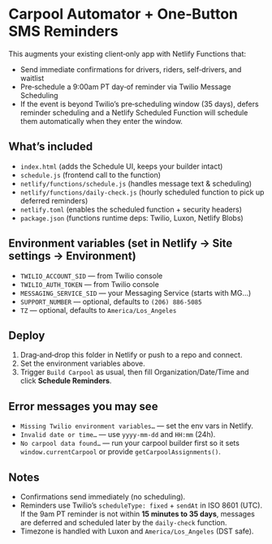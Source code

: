 # Carpool Automator + One‑Button SMS Reminders

This augments your existing client‑only app with Netlify Functions that:
- Send immediate confirmations for drivers, riders, self‑drivers, and waitlist
- Pre‑schedule a 9:00am PT day‑of reminder via Twilio Message Scheduling
- If the event is beyond Twilio’s pre‑scheduling window (35 days), defers reminder scheduling and a Netlify Scheduled Function will schedule them automatically when they enter the window.

## What’s included
- `index.html` (adds the Schedule UI, keeps your builder intact)
- `schedule.js` (frontend call to the function)
- `netlify/functions/schedule.js` (handles message text & scheduling)
- `netlify/functions/daily-check.js` (hourly scheduled function to pick up deferred reminders)
- `netlify.toml` (enables the scheduled function + security headers)
- `package.json` (functions runtime deps: Twilio, Luxon, Netlify Blobs)

## Environment variables (set in Netlify → Site settings → Environment)
- `TWILIO_ACCOUNT_SID` — from Twilio console
- `TWILIO_AUTH_TOKEN` — from Twilio console
- `MESSAGING_SERVICE_SID` — your Messaging Service (starts with MG…)
- `SUPPORT_NUMBER` — optional, defaults to `(206) 886-5085`
- `TZ` — optional, defaults to `America/Los_Angeles`

## Deploy
1. Drag‑and‑drop this folder in Netlify or push to a repo and connect.
2. Set the environment variables above.
3. Trigger `Build Carpool` as usual, then fill Organization/Date/Time and click **Schedule Reminders**.

## Error messages you may see
- `Missing Twilio environment variables…` — set the env vars in Netlify.
- `Invalid date or time…` — use `yyyy-mm-dd` and `HH:mm` (24h).
- `No carpool data found…` — run your carpool builder first so it sets `window.currentCarpool` or provide `getCarpoolAssignments()`.

## Notes
- Confirmations send immediately (no scheduling).
- Reminders use Twilio’s `scheduleType: fixed` + `sendAt` in ISO 8601 (UTC). If the 9am PT reminder is not within **15 minutes to 35 days**, messages are deferred and scheduled later by the `daily-check` function.
- Timezone is handled with Luxon and `America/Los_Angeles` (DST safe).
